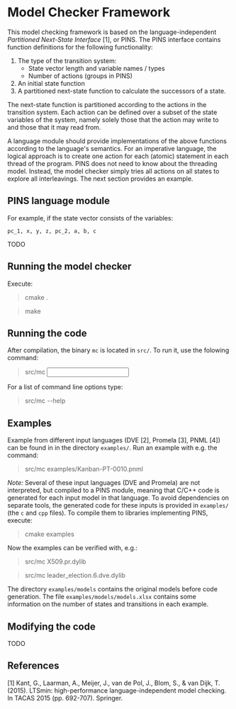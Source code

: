# Model Checker Framework

This model checking framework is based on the language-independent 
*Partitioned Next-State Interface* [1], or PINS. The PINS interface contains
function definitions for the following functionality:

1. The type of the transition system:
    - State vector length and variable names / types
    - Number of actions (groups in PINS)
2. An initial state function
3. A partitioned next-state function to calculate the successors of a state.

The next-state function is partitioned according to the actions in the
transition system. Each action can be defined over a subset of the 
state variables of the system, namely solely those that the action may write
to and those that it may read from.

A language module should provide implementations of the above functions
according to the language's semantics. For an imperative language, the
logical approach is to create one action for each (atomic) statement
in each thread of the program. PINS does not need to know about the threading
model. Instead, the model checker simply tries all actions on all states
to explore all interleavings. The next section provides an example.


## PINS language module

For example, if the state vector consists
of the variables:
```
pc_1, x, y, z, pc_2, a, b, c
``` 
TODO


## Running the model checker

Execute:
>  cmake .

>  make


## Running the code

After compilation, the binary `mc` is located in `src/`.
To run it, use the folowing command:
>  src/mc <input>

For a list of command line options type:
>  src/mc --help

## Examples
Example from different input languages (DVE [2], Promela [3], PNML [4]) can
be found in in the directory `examples/`. Run an example with e.g. the command:
> src/mc examples/Kanban-PT-0010.pnml

*Note:*
Several of these input languages (DVE and Promela) are not interpreted,
but compiled to a PINS module, meaning that C/C++ code is generated for each
input model in that language. To avoid dependencies on separate tools,
the generated code for these inputs is provided in `examples/`
(the `c` and `cpp` files). To compile them to libraries implementing PINS, execute:
> cmake examples

Now the examples can be verified with, e.g.:
> src/mc X509.pr.dylib

> src/mc leader_election.6.dve.dylib

The directory `examples/models` contains the original models before code generation.
The file `examples/models/models.xlsx` contains some information on the number of
states and transitions in each example.


## Modifying the code

TODO






## References


[1] Kant, G., Laarman, A., Meijer, J., van de Pol, J., Blom, S., & van Dijk, T.
    (2015). LTSmin: high-performance language-independent model checking.
    In TACAS 2015 (pp. 692-707). Springer.
 